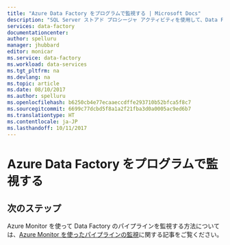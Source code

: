 ```yaml
---
title: "Azure Data Factory をプログラムで監視する | Microsoft Docs"
description: "SQL Server ストアド プロシージャ アクティビティを使用して、Data Factory パイプラインから Azure SQL Database または Azure SQL Data Warehouse でストアド プロシージャを呼び出す方法について説明します。"
services: data-factory
documentationcenter: 
author: spelluru
manager: jhubbard
editor: monicar
ms.service: data-factory
ms.workload: data-services
ms.tgt_pltfrm: na
ms.devlang: na
ms.topic: article
ms.date: 08/10/2017
ms.author: spelluru
ms.openlocfilehash: b6250cb4e77ecaaeccdffe293710b52bfca5f8c7
ms.sourcegitcommit: 6699c77dcbd5f8a1a2f21fba3d0a0005ac9ed6b7
ms.translationtype: HT
ms.contentlocale: ja-JP
ms.lasthandoff: 10/11/2017
---
```

# <a name="programmatically-monitor-an-azure-data-factory"></a>Azure Data Factory をプログラムで監視する 

## <a name="next-steps"></a>次のステップ
Azure Monitor を使って Data Factory のパイプラインを監視する方法については、[Azure Monitor を使ったパイプラインの監視](monitor-using-azure-monitor.md)に関する記事をご覧ください。 

